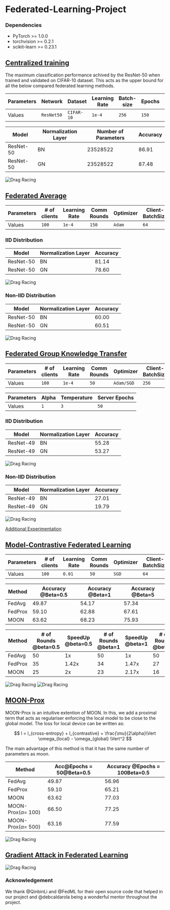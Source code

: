 # Federated-Learning-Project

### Dependencies
* PyTorch >= 1.0.0
* torchvision >= 0.2.1
* scikit-learn >= 0.23.1

## [Centralized training](https://github.com/shyam671/Federated-Learning-Project/tree/main/code/Centralized-Baseline)

The maximum classification performance achived by the ResNet-50 when trained and validated on CIFAR-10 dataset.
This acts as the upper bound for all the below compared federated learning methods.

| Parameters  |  Network |  Dataset | Learning Rate | Batch-size | Epochs | Optimizer | Schedular |
| ----------- | -------- | -------- | ------------- | ---------- | ------ | ------ | ------ |
|  Values     |`ResNet50`| `CIFAR-10` | `1e-4`        | `256` | `150` | `Adam` | `OneCycleLR` | 


| Model       | Normalization Layer | Number of Parameters | Accuracy          |
| ----------- | ------------------- | -------------------- | ----------------- |
| ResNet-50   |        BN           |         23528522     |       86.91       |
| ResNet-50   |        GN           |         23528522     |       87.48       |

![Drag Racing](Plots/pt1.png)


## [Federated Average](https://github.com/shyam671/Federated-Learning-Project/tree/main/code/FedAvg)

| Parameters  | # of clients | Learning Rate | Comm Rounds | Optimizer | Client-BatchSize | Client Epochs | Beta (NonIID) | Client Fraction |
| ----------- | ---------- | ------------- | ------ | ------ | ------ | ----- | ---- | ---------- |
|  Values     | `100` | `1e-4`      | `150` | `Adam` | `64` | `20` | `0.5` | `0.1` |

### IID Distribution 

| Model       | Normalization Layer | Accuracy          |
| ----------- | ------------------- | ----------------- |
| ResNet-50   |        BN           |       81.14       |
| ResNet-50   |        GN           |       78.60       |

![Drag Racing](Plots/pt2-iid.png)

### Non-IID Distribution 

| Model       | Normalization Layer | Accuracy          |
| ----------- | ------------------- | ----------------- |
| ResNet-50   |        BN           |       60.00       |
| ResNet-50   |        GN           |       60.51       |

![Drag Racing](Plots/pt2-noniid.png)

## [Federated Group Knowledge Transfer](https://github.com/shyam671/Federated-Learning-Project/tree/main/code/FedGKT)

| Parameters  | # of clients | Learning Rate | Comm Rounds | Optimizer | Client-BatchSize | Client Epochs | Beta | Client Fraction |
| ----------- | ---------- | ------------- | ------ | ------ | ------ | ----- | ---- | ---------- |
|  Values     | `100` | `1e-4`      | `50` | `Adam/SGD` | `256` | `5` | `0.5` | `0.1` |

| Parameters  | Alpha | Temperature | Server Epochs | 
| ----------- | ---------- | ------------- | ------ |
|  Values     | `1` | `3`      | `50` | `5` |

### IID Distribution 

| Model       | Normalization Layer | Accuracy          |
| ----------- | ------------------- | ----------------- |
| ResNet-49   |        BN           |       55.28       |
| ResNet-49   |        GN           |       53.27       |

![Drag Racing](Plots/fedgkt-iid.png)


### Non-IID Distribution 

| Model       | Normalization Layer | Accuracy          |
| ----------- | ------------------- | ----------------- |
| ResNet-49   |        BN           |       27.01       |
| ResNet-49   |        GN           |       19.79       |

![Drag Racing](Plots/FedGKT-noniid.png)

[Additional Experimentation](Plots/FedGKTexp.pdf)

## [Model-Contrastive Federated Learning](https://github.com/shyam671/Federated-Learning-Project/tree/main/code/moon)
| Parameters  | # of clients | Learning Rate | Comm Rounds | Optimizer | Client-BatchSize | Client Epochs | Beta (NonIID) | Client Fraction |
| ----------- | ---------- | ------------- | ------ | ------ | ------ | ----- | ---- | ---------- |
|  Values     | `100` | `0.01`      | `50` | `SGD` | `64` | `5` | `0.5/1/5` | `0.1` |


| Method      | Accuracy @Beta=0.5  |  Accuracy @Beta=1  |   Accuracy @Beta=5  |  
| ----------- | ------------------- | -----------------  | -----------------   | 
| FedAvg      |        49.87        |        54.17       |   57.34             |
| FedProx     |        59.10        |        62.88       |   67.61             |
| MOON        |        63.62        |        68.23       |   75.93             | 

| Method      | # of Rounds @beta=0.5|  SpeedUp @beta=0.5  | # of Rounds @beta=1  |   SpeedUp @beta=1 | # of Rounds @beta=5  |   SpeedUp @beta=5 |
| ----------- | ------------------- | -----------------  | -----------------   | ------------------- | -----------------  | -----------------   |
| FedAvg      |        50           |        1x          |   50                |     1x              |      50            | 1x                  |
| FedProx     |        35           |        1.42x       |   34                | 1.47x | 27 | 1.85x |            
| MOON        |        25           |        2x          |   23                | 2.17x | 16 | 3.12x|

![Drag Racing](Plots/pt-ext-loss.png)
![Drag Racing](Plots/pt-ext-acc.png)

## [MOON-Prox](https://github.com/shyam671/Federated-Learning-Project/tree/main/code/moon)
MOON-Prox is an intuitive extention of MOON. In this, we add a proximal term that acts as regulariser enforcing the local model to be close to the global model. The loss for local device can be written as: 


$$ l = l_{cross-entropy} + l_{contrastive} + \frac{\mu}{2\alpha}\Vert  \omega_{local} - \omega_{global} \Vert^2 $$

The main advantage of this method is that it has the same number of parameters as moon.

| Method      | Acc@Epochs = 50@Beta=0.5  |  Accuracy @Epochs = 100Beta=0.5 |
| ----------- | ------------------- | -----------------  |
| FedAvg      |        49.87        |        56.96       |
| FedProx     |        59.10        |        65.21       |   
| MOON        |        63.62        |        77.03       | 
| MOON-Prox($\alpha$= 100)|66.50|77.25|
| MOON-Prox($\alpha$= 500)|63.16|77.59|

![Drag Racing](Plots/moonprox.png)

## [Gradient Attack in Federated Learning](https://github.com/shyam671/Federated-Learning-Project/tree/main/code/GradientAttack)

![Drag Racing](Plots/attack.png)

### Acknowledgement 
We thank @QinbinLi and @FedML for their open source code that helped in our project and @debcaldarola being a wonderful mentor throughout the project.
